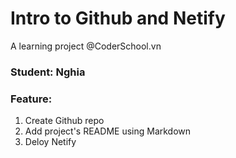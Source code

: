 # Intro to Github and Netify
A learning project @CoderSchool.vn

### Student: Nghia
### Feature: 
1. Create Github repo
2. Add project's README using  Markdown
3. Deloy Netify
